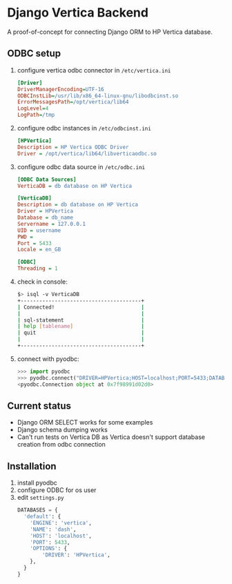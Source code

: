 Django Vertica Backend
======================

A proof-of-concept for connecting Django ORM to HP Vertica database.

ODBC setup
----------

1. configure vertica odbc connector in `/etc/vertica.ini`
    ```ini
    [Driver]
    DriverManagerEncoding=UTF-16
    ODBCInstLib=/usr/lib/x86_64-linux-gnu/libodbcinst.so
    ErrorMessagesPath=/opt/vertica/lib64
    LogLevel=4
    LogPath=/tmp
    
    ```
    
2. configure odbc instances in `/etc/odbcinst.ini`
    ```ini
    [HPVertica]
    Description = HP Vertica ODBC Driver
    Driver = /opt/vertica/lib64/libverticaodbc.so
    
    ```
    
3. configure odbc data source in `/etc/odbc.ini`
    ```ini
    [ODBC Data Sources]
    VerticaDB = db database on HP Vertica
    
    [VerticaDB]
    Description = db database on HP Vertica
    Driver = HPVertica
    Database = db_name
    Servername = 127.0.0.1 
    UID = username 
    PWD = 
    Port = 5433
    Locale = en_GB
    
    [ODBC]
    Threading = 1
    
    ```
    
4. check in console:
    ```bash
    $> isql -v VerticaDB
    +---------------------------------------+
    | Connected!                            |
    |                                       |
    | sql-statement                         |
    | help [tablename]                      |
    | quit                                  |
    |                                       |
    +---------------------------------------+

    ```
    
5. connect with pyodbc:
    ```python
    >>> import pyodbc
    >>> pyodbc.connect("DRIVER=HPVertica;HOST=localhost;PORT=5433;DATABASE=")
    <pyodbc.Connection object at 0x7f98991d02d0>
    ```
    
Current status
--------------

* Django ORM SELECT works for some examples
* Django schema dumping works
* Can't run tests on Vertica DB as Vertica doesn't support database creation
from odbc connection

Installation
------------

1. install pyodbc
2. configure ODBC for os user
3. edit `settings.py`
    ```python
    DATABASES = {
      'default': {
        'ENGINE': 'vertica',
        'NAME': 'dash',
        'HOST': 'localhost',
        'PORT': 5433,
        'OPTIONS': {
            'DRIVER': 'HPVertica',
        },
      }
    }
    ```


